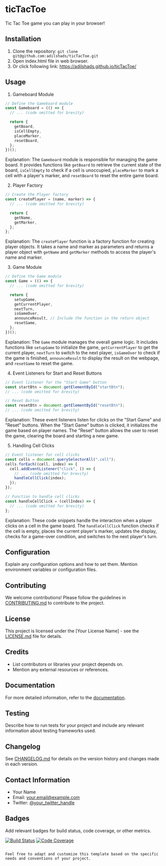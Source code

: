 # ticTacToe
Tic Tac Toe game you can play in your browser!

## Installation

1. Clone the repository: `git clone git@github.com:adilshads/ticTacToe.git`
2. Open index.html file in web browser.
3. Or click following link: https://adilshads.github.io/ticTacToe/

## Usage

1. Gameboard Module
```javascript
// Define the Gameboard module
const Gameboard = (() => {
  // ... (code omitted for brevity)

  return {
    getBoard,
    isCellEmpty,
    placeMarker,
    resetBoard,
  };
})();
```
Explanation:
The `Gameboard` module is responsible for managing the game board. It provides functions like `getBoard` to retrieve the current state of the board, `isCellEmpty` to check if a cell is unoccupied, `placeMarker` to mark a cell with a player's marker, and `resetBoard` to reset the entire game board.

2. Player Factory
```javascript
// Create the Player factory
const createPlayer = (name, marker) => {
  // ... (code omitted for brevity)

  return {
    getName,
    getMarker,
  };
};
```
Explanation:
The `createPlayer` function is a factory function for creating player objects. It takes a name and marker as parameters and returns a player object with `getName` and `getMarker` methods to access the player's name and marker.

3. Game Module
```javascript
// Define the Game module
const Game = (() => {
  // ... (code omitted for brevity)

  return {
    setupGame,
    getCurrentPlayer,
    nextTurn,
    isGameOver,
    announceResult, // Include the function in the return object
    resetGame,
  };
})();
```
Explanation:
The `Game` module manages the overall game logic. It includes functions like `setupGame` to initialize the game, `getCurrentPlayer` to get the current player, `nextTurn` to switch to the next player, `isGameOver` to check if the game is finished, `announceResult` to display the result on the webpage, and `resetGame` to reset the game.

4. Event Listeners for Start and Reset Buttons
```javascript
// Event listener for the "Start Game" button
const startBtn = document.getElementById("startBtn");
// ... (code omitted for brevity)

// Reset Button
const resetBtn = document.getElementById("resetBtn");
// ... (code omitted for brevity)
```
Explanation:
These event listeners listen for clicks on the "Start Game" and "Reset" buttons. When the "Start Game" button is clicked, it initializes the game based on player names. The "Reset" button allows the user to reset the game, clearing the board and starting a new game.

5. Handling Cell Clicks
```javascript
// Event listener for cell clicks
const cells = document.querySelectorAll(".cell");
cells.forEach((cell, index) => {
  cell.addEventListener("click", () => {
    // ... (code omitted for brevity)
    handleCellClick(index);
  });
});

// Function to handle cell clicks
const handleCellClick = (cellIndex) => {
  // ... (code omitted for brevity)
};
```
Explanation:
These code snippets handle the interaction when a player clicks on a cell in the game board. The `handleCellClick` function checks if the cell is empty, places the current player's marker, updates the display, checks for a game-over condition, and switches to the next player's turn.


## Configuration

Explain any configuration options and how to set them. Mention environment variables or configuration files.

## Contributing

We welcome contributions! Please follow the guidelines in [CONTRIBUTING.md](CONTRIBUTING.md) to contribute to the project.

## License

This project is licensed under the [Your License Name] - see the [LICENSE.md](LICENSE.md) file for details.

## Credits

- List contributors or libraries your project depends on.
- Mention any external resources or references.

## Documentation

For more detailed information, refer to the [documentation](docs/).

## Testing

Describe how to run tests for your project and include any relevant information about testing frameworks used.

## Changelog

See [CHANGELOG.md](CHANGELOG.md) for details on the version history and changes made in each version.

## Contact Information

- Your Name
- Email: your.email@example.com
- Twitter: [@your_twitter_handle](https://twitter.com/your_twitter_handle)

## Badges

Add relevant badges for build status, code coverage, or other metrics.

[![Build Status](...)](...)
[![Code Coverage](...)](...)

```

Feel free to adapt and customize this template based on the specific needs and conventions of your project.